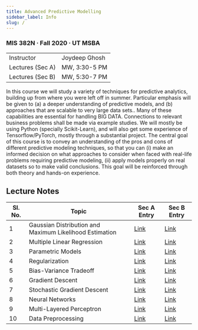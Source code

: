 ```yaml
---
title: Advanced Predictive Modelling
sidebar_label: Info
slug: /
---
```

### MIS 382N · Fall 2020 · UT MSBA

<table>
  <tbody>
    <tr>
      <td>Instructor</td>
      <td>Joydeep Ghosh</td>
    </tr>
    <tr>
      <td>Lectures (Sec A) </td>
      <td>MW, 3:30-5 PM</td>
    </tr>
    <tr>
      <td>Lectures (Sec B) </td>
      <td>MW, 5:30-7 PM</td>
    </tr>
  </tbody>
</table>

In this course we will study a variety of techniques for predictive analytics, building up from where you were left off in summer. Particular emphasis will be given to (a) a deeper understanding of predictive models, and (b) approaches that are scalable to very large data sets.. Many of these capabilities are essential for handling BIG DATA. Connections to relevant business problems shall be made via example studies. We will mostly be using Python (specially Scikit-Learn), and will also get some experience of Tensorflow/PyTorch, mostly through a substantial project. The central goal of this course is to convey an understanding of the pros and cons of different predictive modeling techniques, so that you can (i) make an informed decision on what approaches to consider when faced with real-life problems requiring predictive modeling, (ii) apply models properly on real datasets so to make valid conclusions. This goal will be reinforced through both theory and hands-on experience.

## Lecture Notes
| Sl. No. | Topic                                                   | Sec A Entry                         | Sec B Entry                         |
|---------|---------------------------------------------------------|-------------------------------------|-------------------------------------|
| 1       | Gaussian Distribution and Maximum Likelihood Estimation | [Link](sec-a/a-1-gaussian-dist)     | [Link](sec-b/b-1-gaussian-dist)     |
| 2       | Multiple Linear Regression                              | [Link](sec-a/a-2-mlr)               | [Link](sec-b/b-2-mlr)               |
| 3       | Parametric Models                                       | [Link](sec-a/a-3-parametric-models) | [Link](sec-b/b-3-parametric-models) |
| 4       | Regularization                                          | [Link](sec-a/a-4-regularization)    | [Link](sec-b/b-4-regularization)    |
| 5       | Bias-Variance Tradeoff                                  | [Link](sec-a/a-5-bias-variance)     | [Link](sec-b/b-5-bias-variance)     |
| 6       | Gradient Descent                                        | [Link](sec-a/a-6-gradient-descent)  | [Link](sec-b/b-6-gradient-descent)  |
| 7       | Stochastic Gradient Descent                             | [Link](sec-a/a-7-sgd)               | [Link](sec-b/b-7-sgd)               |
| 8       | Neural Networks                                         | [Link](sec-a/a-8-nn)                | [Link](sec-b/b-8-nn)                |
| 9       | Multi-Layered Perceptron                                | [Link](sec-a/a-9-mlp)               | [Link](sec-b/b-9-mlp)               |
| 10      | Data Preprocessing                                      | [Link](sec-a/a-10-dp)               | [Link](sec-b/b-10-dp)               |